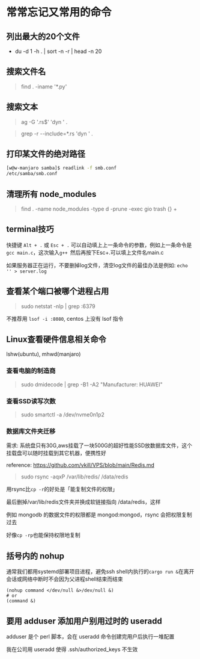 # 常常忘记又常用的命令

## 列出最大的20个文件

- du -d 1 -h . | sort -n -r | head -n 20

## 搜索文件名

> find . -iname '*.py'

## 搜索文本

> ag -G '\.rs$' 'dyn ' .

> grep -r --include=\*.rs 'dyn ' .

## 打印某文件的绝对路径

```bash
[w@w-manjaro samba]$ readlink -f smb.conf 
/etc/samba/smb.conf
```

## 清理所有 node_modules

> find . -name node_modules -type d -prune -exec gio trash {} +

## terminal技巧

快捷键 `Alt + .` 或 `Esc + .` 可以自动填上上一条命令的参数，例如上一条命令是`gcc main.c`，这次输入`g++ `然后再按下Esc+.可以填上文件名main.c

如果服务器正在运行，不要删掉log文件，清空log文件的最佳办法是例如: `echo '' > server.log`

## 查看某个端口被哪个进程占用

> sudo netstat -nlp | grep :6379

不推荐用 `lsof -i :8080`, centos 上没有 lsof 指令

## Linux查看硬件信息相关命令

lshw(ubuntu), mhwd(manjaro)

### 查看电脑的制造商

> sudo dmidecode | grep -B1 -A2 "Manufacturer: HUAWEI"

### 查看SSD读写次数

> sudo smartctl -a /dev/nvme0n1p2

### 数据库文件夹迁移

需求: 系统盘只有30G,aws挂载了一块500G的超好性能SSD放数据库文件，这个挂载盘可以随时挂载到其它机器，便携性好

reference: <https://github.com/vkill/VPS/blob/main/Redis.md>

> sudo rsync -aqxP /var/lib/redis/ /data/redis

用rsync比`cp -r`的好处是「能复制文件的权限」

最后删掉/var/lib/redis文件夹并换成软链接指向 /data/redis，这样

例如 mongodb 的数据文件的权限都是 mongod:mongod，rsync 会把权限复制过去

好像`cp -rp`也能保持权限地复制

## 括号内的 nohup

通常我们都用systemd部署项目进程，避免ssh shell内执行的`cargo run &`在离开会话或网络中断时不会因为父进程shell结束而结束

```
(nohup command </dev/null &>/dev/null &)
# or
(command &)
```

## 要用 adduser 添加用户别用过时的 useradd

adduser 是个 perl 脚本，会在 useradd 命令创建完用户后执行一堆配置

我在公司用 useradd 使得 .ssh/authorized_keys 不生效
